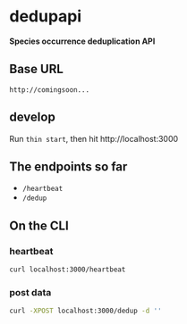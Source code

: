 dedupapi
=============

__Species occurrence deduplication API__

## Base URL

`http://comingsoon...`

## develop

Run `thin start`, then hit http://localhost:3000

## The endpoints so far

* `/heartbeat`
* `/dedup`

## On the CLI

<!-- using [http](https://github.com/jakubroztocil/httpie) instead of curl -->

### heartbeat

```sh
curl localhost:3000/heartbeat
```

### post data

```sh
curl -XPOST localhost:3000/dedup -d ''
```
